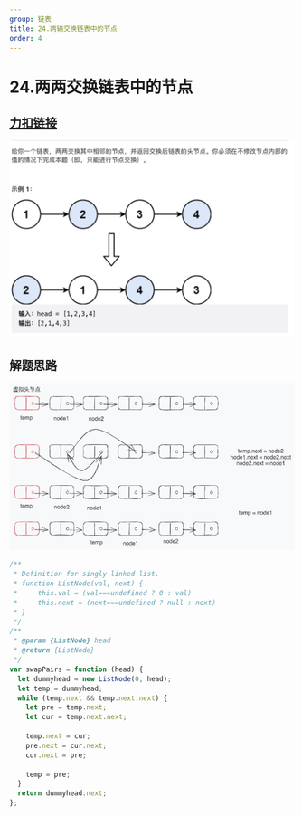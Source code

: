 ```yaml
---
group: 链表
title: 24.两辆交换链表中的节点
order: 4
---
```


# 24.两两交换链表中的节点

## [力扣链接](https://leetcode.cn/problems/swap-nodes-in-pairs/)

![1](../../public/images/24.png)

## 解题思路

![1](../../public/images/24.jpg)

```js
/**
 * Definition for singly-linked list.
 * function ListNode(val, next) {
 *     this.val = (val===undefined ? 0 : val)
 *     this.next = (next===undefined ? null : next)
 * }
 */
/**
 * @param {ListNode} head
 * @return {ListNode}
 */
var swapPairs = function (head) {
  let dummyhead = new ListNode(0, head);
  let temp = dummyhead;
  while (temp.next && temp.next.next) {
    let pre = temp.next;
    let cur = temp.next.next;

    temp.next = cur;
    pre.next = cur.next;
    cur.next = pre;

    temp = pre;
  }
  return dummyhead.next;
};
```
